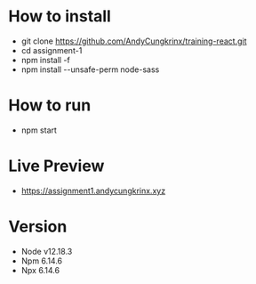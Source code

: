 # How to install
- git clone https://github.com/AndyCungkrinx/training-react.git
- cd assignment-1
- npm install -f
- npm install --unsafe-perm node-sass

# How to run
- npm start

# Live Preview 
- https://assignment1.andycungkrinx.xyz

# Version
- Node v12.18.3
- Npm 6.14.6
- Npx 6.14.6
